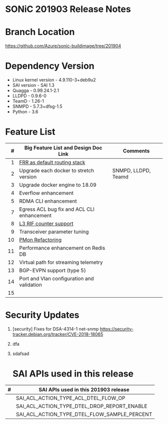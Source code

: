 
# SONiC 201903 Release Notes  

# Branch Location  
https://github.com/Azure/sonic-buildimage/tree/201904

# Dependency Version

- Linux kernel version - 4.9.110-3+deb9u2 
- SAI version - SAI 1.3 
- Quagga - 0.99.24.1-2.1 
- LLDPD - 0.9.6-0 
- TeamD - 1.26-1 
- SNMPD - 5.7.3+dfsg-1.5 
- Python - 3.6

# Feature List 

| # | Big Feature List and Design Doc Link   | Comments |
|---:     |---       |---       |
| 1       | [FRR as default routing stack](#) |  |
| 2       | Upgrade each docker to stretch version | SNMPD, LLDPD, Teamd |
| 3       | Upgrade docker engine to 18.09 |  |
| 4       | Everflow enhancement |  |
| 5       | RDMA CLI enhancement |  |
| 7       | Egress ACL bug fix and ACL CLI enhancement  |  |
| 8       | [L3 RIF counter support](https://github.com/Azure/SONiC/pull/310 )  |  |
| 9       | Transceiver parameter tuning  |  |
| 10      | [PMon Refactoring](https://github.com/Azure/SONiC/tree/master/doc/pmon)  |  |
| 11      | Performance enhancement on Redis DB  |  |
| 12      | Virtual path for streaming telemetry  |  |
| 13      | BGP-EVPN support (type 5)   |  |
| 14      | Port and Vlan configuration and validation  |  |
| 15      | 	  |  |

# Security Updates  
1. [security] Fixes for DSA-4314-1 net-snmp
https://security-tracker.debian.org/tracker/CVE-2018-18065

2. dfa

3. sdafsad

	# SAI APIs used in this release  

| # | SAI APIs used in this 201903 release | 
|---: |--- |
|  | SAI_ACL_ACTION_TYPE_ACL_DTEL_FLOW_OP |
|  | SAI_ACL_ACTION_TYPE_DTEL_DROP_REPORT_ENABLE |
|  | SAI_ACL_ACTION_TYPE_DTEL_FLOW_SAMPLE_PERCENT |


